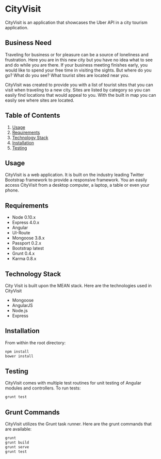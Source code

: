 # CityVisit
CityVisit is an application that showcases the Uber API in a city tourism application.

## Business Need
Traveling for business or for pleasure can be a source of loneliness and frustration. Here you are in this new city but you have no idea what to see and do while you are there. If your business meeting finishes early, you would like to spend your free time in visiting the sights. But where do you go? What do you see? What tourist sites are located near you.

CityVisit was created to provide you with a list of tourist sites that you can visit when traveling to a new city. Sites are listed by category so you can easily find locations that would appeal to you. With the built in map you can easily see where sites are located.

## Table of Contents

1. [Usage](#Usage)
1. [Requirements](#requirements)
1. [Technology Stack](#technology)
1. [Installation](#installation)
1. [Testing](#testing)

## Usage
CityVisit is a web application. It is built on the industry leading Twitter Bootstrap framework to provide a responsive framework. You an easily access CityVisit from a desktop computer, a laptop, a table or even your phone.

## Requirements

- Node 0.10.x
- Express 4.0.x
- Angular
- UI-Route
- Mongoose 3.8.x
- Passport 0.2.x
- Bootstrap latest
- Grunt 0.4.x
- Karma 0.8.x

## Technology Stack
City Visit is built upon the MEAN stack. Here are the technologies used in CityVisit

- Mongoose
- AngularJS
- Node.js
- Express

## Installation

From within the root directory:

``` bash
npm install
bower install
```
## Testing
CityVisit comes with multiple test routines for unit testing of Angular modules and controllers. To run tests:

``` bash
grunt test
```

## Grunt Commands
CityVisit utilizes the Grunt task runner. Here are the grunt commands that are available:
``` bash
grunt
grunt build
grunt serve
grunt test
```
